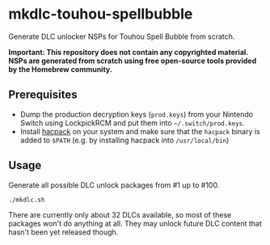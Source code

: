 # mkdlc-touhou-spellbubble
Generate DLC unlocker NSPs for Touhou Spell Bubble from scratch.

**Important: This repository does not contain any copyrighted material. NSPs are generated from scratch using free open-source tools provided by the Homebrew community.**

## Prerequisites

  * Dump the production decryption keys (`prod.keys`) from your Nintendo Switch using LockpickRCM and put them into `~/.switch/prod.keys`.
  * Install [hacpack](https://github.com/The-4n/hacPack) on your system and make sure that the `hacpack` binary is added to `$PATH` (e.g. by installing hacpack into `/usr/local/bin`)


## Usage

Generate all possible DLC unlock packages from #1 up to #100.
```
./mkdlc.sh
```
There are currently only about 32 DLCs available, so most of these packages won't do anything at all. They may unlock future DLC content that hasn't been yet released though.


